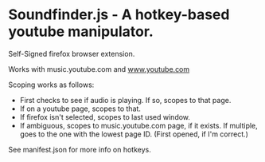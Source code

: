 # Soundfinder.js - A hotkey-based youtube manipulator.

Self-Signed firefox browser extension. 

Works with music.youtube.com and www.youtube.com

Scoping works as follows:
- First checks to see if audio is playing. If so, scopes to that page.
- If on a youtube page, scopes to that.
 - If firefox isn't selected, scopes to last used window.
- If ambiguous, scopes to music.youtube.com page, if it exists. If multiple, goes to the one with the lowest page ID. (First opened, if I'm correct.)

See manifest.json for more info on hotkeys.